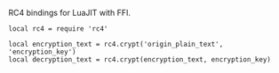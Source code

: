 RC4 bindings for LuaJIT with FFI.

```
local rc4 = require 'rc4'

local encryption_text = rc4.crypt('origin_plain_text', 'encryption_key')
local decryption_text = rc4.crypt(encryption_text, encryption_key)
```


